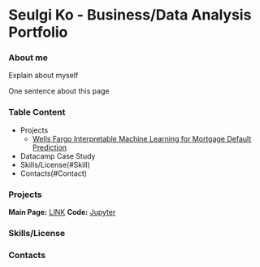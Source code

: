# Seulgi Ko - Business/Data Analysis Portfolio 

### About me 
Explain about myself 

One sentence about this page 

### Table Content 
* Projects
   * [Wells Fargo Interpretable Machine Learning for Mortgage Default Prediction](#Default)
* Datacamp Case Study
* Skills/License(#Skill)
* Contacts(#Contact)

### Projects 
<a name="Default"></a>


**Main Page:** [LINK](https://github.com/seulgi2213/Wells-Fargo-Default-Rate-Prediction)
**Code:** [Jupyter]()


### Skills/License
<a name="Skill"></a>


### Contacts 
<a name="Contact"></a>

